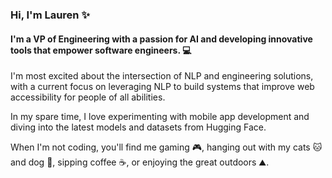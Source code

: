 ### Hi, I'm Lauren :sparkles:

#### I'm a VP of Engineering with a passion for AI and developing innovative tools that empower software engineers. :computer:

I'm most excited about the intersection of NLP and engineering solutions, with a current focus on leveraging NLP to build systems that improve web accessibility for people of all abilities.

In my spare time, I love experimenting with mobile app development and diving into the latest models and datasets from Hugging Face.

When I'm not coding, you'll find me gaming :video_game:, hanging out with my cats :cat: and dog :dog:, sipping coffee :coffee:, or enjoying the great outdoors :mountain:.
